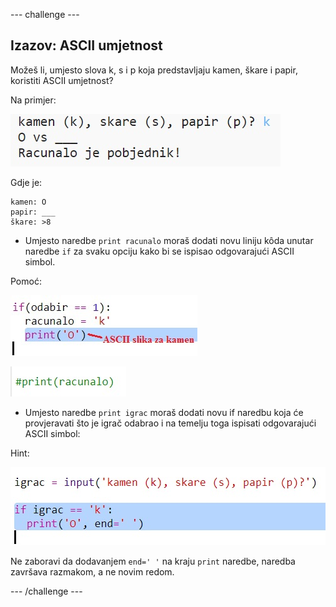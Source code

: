 \--- challenge \---

## Izazov: ASCII umjetnost

Možeš li, umjesto slova k, s i p koja predstavljaju kamen, škare i papir, koristiti ASCII umjetnost?

Na primjer:

![screenshot](images/rps-ascii-challenge.png)

Gdje je:

    kamen: O
    papir: ___
    škare: >8
    

+ Umjesto naredbe `print racunalo` moraš dodati novu liniju kôda unutar naredbe `if` za svaku opciju kako bi se ispisao odgovarajući ASCII simbol. 

Pomoć:

![screenshot](images/rps-ascii-rock.png)

![screenshot](images/rps-comment-computer.png)

+ Umjesto naredbe `print igrac` moraš dodati novu if naredbu koja će provjeravati što je igrač odabrao i na temelju toga ispisati odgovarajući ASCII simbol:

Hint:

![screenshot](images/rps-player-ascii.png)

Ne zaboravi da dodavanjem `end=' '` na kraju `print` naredbe, naredba završava razmakom, a ne novim redom.

\--- /challenge \---